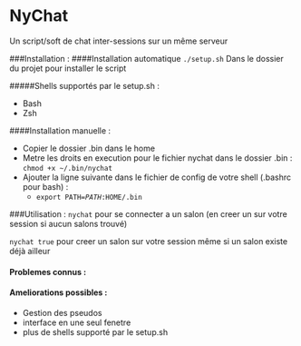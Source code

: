NyChat
==
Un script/soft de chat inter-sessions sur un même serveur



###Installation :
####Installation automatique
<code>./setup.sh</code> Dans le dossier du projet pour installer le script

#####Shells supportés par le setup.sh :
  - Bash
  - Zsh

####Installation manuelle :
  - Copier le dossier .bin dans le home
  - Metre les droits en execution pour le fichier nychat dans le dossier .bin : <code>chmod +x ~/.bin/nychat</code>
  - Ajouter la ligne suivante dans le fichier de config de votre shell (.bashrc pour bash) :
      - <code>export PATH=$PATH:$HOME/.bin</code>

###Utilisation :
<code>nychat</code> pour se connecter a un salon (en creer un sur votre session si aucun salons trouvé)

<code>nychat true</code> pour creer un salon sur votre session même si un salon existe déjà ailleur

#### Problemes connus :

#### Ameliorations possibles :
- Gestion des pseudos
- interface en une seul fenetre
- plus de shells supporté par le setup.sh

